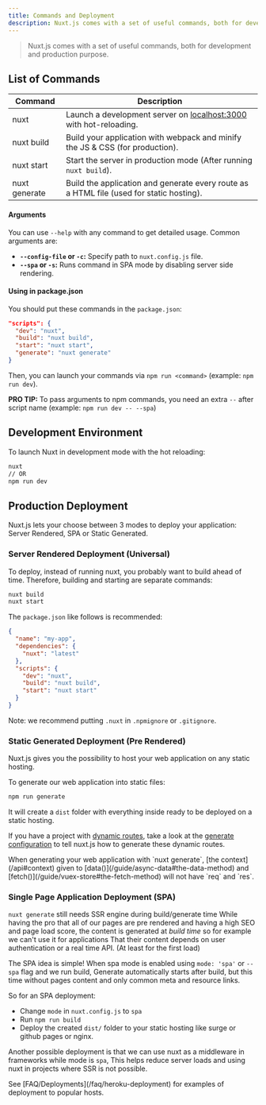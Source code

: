 ```yaml
---
title: Commands and Deployment
description: Nuxt.js comes with a set of useful commands, both for development and production purpose.
---
```


> Nuxt.js comes with a set of useful commands, both for development and production purpose.

## List of Commands

| Command         | Description                                                                                |
|-----------------|--------------------------------------------------------------------------------------------|
| nuxt            | Launch a development server on [localhost:3000](http://localhost:3000) with hot-reloading. |
| nuxt build      | Build your application with webpack and minify the JS & CSS (for production).              |
| nuxt start      | Start the server in production mode (After running `nuxt build`).                          |
| nuxt generate   | Build the application and generate every route as a HTML file (used for static hosting).   |

#### Arguments
You can use `--help` with any command to get detailed usage. Common arguments are:

- **`--config-file` or `-c`:** Specify path to `nuxt.config.js` file.
- **`--spa` or `-s`:** Runs command in SPA mode by disabling server side rendering.

#### Using in package.json

You should put these commands in the `package.json`:

```json
"scripts": {
  "dev": "nuxt",
  "build": "nuxt build",
  "start": "nuxt start",
  "generate": "nuxt generate"
}
```

Then, you can launch your commands via `npm run <command>` (example: `npm run dev`).

**PRO TIP:** To pass arguments to npm commands, you need an extra `--` after script name (example: `npm run dev -- --spa`)

## Development Environment

To launch Nuxt in development mode with the hot reloading:

```bash
nuxt
// OR
npm run dev
```

## Production Deployment

Nuxt.js lets your choose between 3 modes to deploy your application: Server Rendered, SPA or Static Generated.

### Server Rendered Deployment (Universal)

To deploy, instead of running nuxt, you probably want to build ahead of time. Therefore, building and starting are separate commands:

```bash
nuxt build
nuxt start
```

The `package.json` like follows is recommended:
```json
{
  "name": "my-app",
  "dependencies": {
    "nuxt": "latest"
  },
  "scripts": {
    "dev": "nuxt",
    "build": "nuxt build",
    "start": "nuxt start"
  }
}
```

Note: we recommend putting `.nuxt` in `.npmignore` or `.gitignore`.

### Static Generated Deployment (Pre Rendered)

Nuxt.js gives you the possibility to host your web application on any static hosting.

To generate our web application into static files:

```bash
npm run generate
```

It will create a `dist` folder with everything inside ready to be deployed on a static hosting.

If you have a project with [dynamic routes](/guide/routing#dynamic-routes), take a look at the [generate configuration](/api/configuration-generate) to tell nuxt.js how to generate these dynamic routes.

<div class="Alert">When generating your web application with `nuxt generate`, [the context](/api#context) given to [data()](/guide/async-data#the-data-method) and [fetch()](/guide/vuex-store#the-fetch-method) will not have `req` and `res`.</div>

### Single Page Application Deployment (SPA)

`nuxt generate` still needs SSR engine during build/generate time
While having the pro that all of our pages are pre rendered and having a high SEO and page load score, 
the content is generated at *build time* so for example we can't use it for applications
That their content depends on user authentication or a real time API. (At least for the first load)

The SPA idea is simple! When spa mode is enabled using `mode: 'spa'` or `--spa` flag and we run build,
Generate automatically starts after build, but this time without pages content and only common meta and resource links.

So for an SPA deployment:
 - Change `mode` in `nuxt.config.js` to `spa` 
 - Run `npm run build`
 - Deploy the created `dist/` folder to your static hosting like surge or github pages or nginx.

Another possible deployment is that we can use nuxt as a middleware in frameworks while mode is `spa`,
This helps reduce server loads and using nuxt in projects where SSR is not possible.


<div class="Alert">See [FAQ/Deployments](/faq/heroku-deployment) for examples of deployment to popular hosts.</div>

